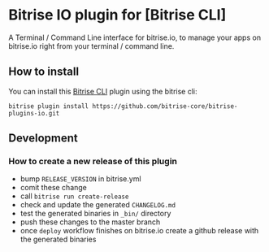 # Bitrise IO plugin for [Bitrise CLI]

A Terminal / Command Line interface for bitrise.io, to manage your apps on bitrise.io right from your terminal / command line.

## How to install

You can install this [Bitrise CLI](https://www.bitrise.io/cli) plugin using the bitrise cli:

```
bitrise plugin install https://github.com/bitrise-core/bitrise-plugins-io.git
```


## Development

### How to create a new release of this plugin

- bump `RELEASE_VERSION` in bitrise.yml
- comit these change
- call `bitrise run create-release`
- check and update the generated `CHANGELOG.md`
- test the generated binaries in `_bin/` directory
- push these changes to the master branch
- once `deploy` workflow finishes on bitrise.io create a github release with the generated binaries
